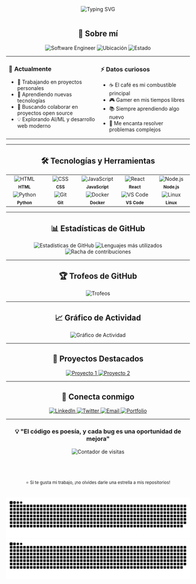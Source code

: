 <div align="center">
  <img src="https://readme-typing-svg.herokuapp.com?font=Fira+Code&size=22&duration=3000&pause=1000&color=2F81F7&center=true&vCenter=true&width=500&lines=¡Hola!+👋+Soy+Vicente+Antonio;Desarrollador+Full+Stack;Apasionado+por+la+tecnología;Bienvenido+a+mi+perfil!" alt="Typing SVG" />
</div>

<br/>

<div align="center">
  <h2>🚀 Sobre mí</h2>
  <p>
    <img src="https://img.shields.io/badge/Desarrollador-Full%20Stack-blue?style=for-the-badge" alt="Software Engineer"/>
    <img src="https://img.shields.io/badge/Ubicación-España-red?style=for-the-badge" alt="Ubicación"/>
    <img src="https://img.shields.io/badge/Estado-Disponible%20para%20proyectos-green?style=for-the-badge" alt="Estado"/>
  </p>
</div>

<table align="center">
  <tr>
    <td valign="top" width="50%">
      <h3>🎯 Actualmente</h3>
      <ul>
        <li>🔭 Trabajando en proyectos personales</li>
        <li>🌱 Aprendiendo nuevas tecnologías</li>
        <li>👯 Buscando colaborar en proyectos open source</li>
        <li>💡 Explorando AI/ML y desarrollo web moderno</li>
      </ul>
    </td>
    <td valign="top" width="50%">
      <h3>⚡ Datos curiosos</h3>
      <ul>
        <li>☕ El café es mi combustible principal</li>
        <li>🎮 Gamer en mis tiempos libres</li>
        <li>📚 Siempre aprendiendo algo nuevo</li>
        <li>🌟 Me encanta resolver problemas complejos</li>
      </ul>
    </td>
  </tr>
</table>

---

<div align="center">
  <h2>🛠️ Tecnologías y Herramientas</h2>
</div>

<table align="center">
  <tr>
    <td align="center" width="100">
      <img src="https://skillicons.dev/icons?i=html" width="48" height="48" alt="HTML"/>
      <br/><sub><b>HTML</b></sub>
    </td>
    <td align="center" width="100">
      <img src="https://skillicons.dev/icons?i=css" width="48" height="48" alt="CSS"/>
      <br/><sub><b>CSS</b></sub>
    </td>
    <td align="center" width="100">
      <img src="https://skillicons.dev/icons?i=js" width="48" height="48" alt="JavaScript"/>
      <br/><sub><b>JavaScript</b></sub>
    </td>
    <td align="center" width="100">
      <img src="https://skillicons.dev/icons?i=react" width="48" height="48" alt="React"/>
      <br/><sub><b>React</b></sub>
    </td>
    <td align="center" width="100">
      <img src="https://skillicons.dev/icons?i=nodejs" width="48" height="48" alt="Node.js"/>
      <br/><sub><b>Node.js</b></sub>
    </td>
  </tr>
  <tr>
    <td align="center" width="100">
      <img src="https://skillicons.dev/icons?i=python" width="48" height="48" alt="Python"/>
      <br/><sub><b>Python</b></sub>
    </td>
    <td align="center" width="100">
      <img src="https://skillicons.dev/icons?i=git" width="48" height="48" alt="Git"/>
      <br/><sub><b>Git</b></sub>
    </td>
    <td align="center" width="100">
      <img src="https://skillicons.dev/icons?i=docker" width="48" height="48" alt="Docker"/>
      <br/><sub><b>Docker</b></sub>
    </td>
    <td align="center" width="100">
      <img src="https://skillicons.dev/icons?i=vscode" width="48" height="48" alt="VS Code"/>
      <br/><sub><b>VS Code</b></sub>
    </td>
    <td align="center" width="100">
      <img src="https://skillicons.dev/icons?i=linux" width="48" height="48" alt="Linux"/>
      <br/><sub><b>Linux</b></sub>
    </td>
  </tr>
</table>

---

<div align="center">
  <h2>📊 Estadísticas de GitHub</h2>
</div>

<div align="center">
  <picture>
    <source 
      srcset="https://github-readme-stats.vercel.app/api?username=VicenteAntonio&show_icons=true&theme=dark&hide_border=true&bg_color=0d1117&title_color=58a6ff&text_color=c9d1d9&icon_color=58a6ff"
      media="(prefers-color-scheme: dark)"
    />
    <source
      srcset="https://github-readme-stats.vercel.app/api?username=VicenteAntonio&show_icons=true&theme=default&hide_border=true"
      media="(prefers-color-scheme: light), (prefers-color-scheme: no-preference)"
    />
    <img 
      src="https://github-readme-stats.vercel.app/api?username=VicenteAntonio&show_icons=true&theme=default&hide_border=true" 
      alt="Estadísticas de GitHub"
      height="200"
    />
  </picture>
  
  <picture>
    <source 
      srcset="https://github-readme-stats.vercel.app/api/top-langs/?username=VicenteAntonio&layout=compact&theme=dark&hide_border=true&bg_color=0d1117&title_color=58a6ff&text_color=c9d1d9"
      media="(prefers-color-scheme: dark)"
    />
    <source
      srcset="https://github-readme-stats.vercel.app/api/top-langs/?username=VicenteAntonio&layout=compact&theme=default&hide_border=true"
      media="(prefers-color-scheme: light), (prefers-color-scheme: no-preference)"
    />
    <img 
      src="https://github-readme-stats.vercel.app/api/top-langs/?username=VicenteAntonio&layout=compact&theme=default&hide_border=true" 
      alt="Lenguajes más utilizados"
      height="200"
    />
  </picture>
</div>

<div align="center">
  <picture>
    <source 
      srcset="https://github-readme-streak-stats.herokuapp.com/?user=VicenteAntonio&theme=dark&hide_border=true&background=0d1117&stroke=58a6ff&ring=58a6ff&fire=ff7b72&currStreakLabel=c9d1d9"
      media="(prefers-color-scheme: dark)"
    />
    <source
      srcset="https://github-readme-streak-stats.herokuapp.com/?user=VicenteAntonio&theme=default&hide_border=true"
      media="(prefers-color-scheme: light), (prefers-color-scheme: no-preference)"
    />
    <img 
      src="https://github-readme-streak-stats.herokuapp.com/?user=VicenteAntonio&theme=default&hide_border=true" 
      alt="Racha de contribuciones"
      width="600"
    />
  </picture>
</div>

---

<div align="center">
  <h2>🏆 Trofeos de GitHub</h2>
  <img src="https://github-profile-trophy.vercel.app/?username=VicenteAntonio&theme=onestar&no-frame=true&margin-w=15&margin-h=15&column=7" alt="Trofeos"/>
</div>

---

<div align="center">
  <h2>📈 Gráfico de Actividad</h2>
  <img src="https://github-readme-activity-graph.vercel.app/graph?username=VicenteAntonio&bg_color=0d1117&color=58a6ff&line=58a6ff&point=ff7b72&area=true&hide_border=true" alt="Gráfico de Actividad"/>
</div>

---

<div align="center">
  <h2>🌟 Proyectos Destacados</h2>
</div>

<div align="center">
  <a href="https://github.com/VicenteAntonio/proyecto-destacado-1">
    <img src="https://github-readme-stats.vercel.app/api/pin/?username=VicenteAntonio&repo=proyecto-destacado-1&theme=default&hide_border=true" alt="Proyecto 1"/>
  </a>
  <a href="https://github.com/VicenteAntonio/proyecto-destacado-2">
    <img src="https://github-readme-stats.vercel.app/api/pin/?username=VicenteAntonio&repo=proyecto-destacado-2&theme=default&hide_border=true" alt="Proyecto 2"/>
  </a>
</div>

---

<div align="center">
  <h2>🤝 Conecta conmigo</h2>
  
  <p>
    <a href="https://linkedin.com/in/vicente-antonio">
      <img src="https://img.shields.io/badge/LinkedIn-0077B5?style=for-the-badge&logo=linkedin&logoColor=white" alt="LinkedIn"/>
    </a>
    <a href="https://twitter.com/vicente_antonio">
      <img src="https://img.shields.io/badge/Twitter-1DA1F2?style=for-the-badge&logo=twitter&logoColor=white" alt="Twitter"/>
    </a>
    <a href="mailto:vicente.antonio@email.com">
      <img src="https://img.shields.io/badge/Email-D14836?style=for-the-badge&logo=gmail&logoColor=white" alt="Email"/>
    </a>
    <a href="https://vicente-antonio.dev">
      <img src="https://img.shields.io/badge/Portfolio-FF5722?style=for-the-badge&logo=web&logoColor=white" alt="Portfolio"/>
    </a>
  </p>
</div>

---

<div align="center">
  <h3>💡 "El código es poesía, y cada bug es una oportunidad de mejora"</h3>
  
  <img src="https://komarev.com/ghpvc/?username=VicenteAntonio&label=Visitas%20al%20perfil&color=brightgreen&style=flat" alt="Contador de visitas"/>
  
  <br/><br/>
  
  <sub>⭐ Si te gusta mi trabajo, ¡no olvides darle una estrella a mis repositorios!</sub>
</div>

<br/>

<div align="center">
  <img src="https://raw.githubusercontent.com/platane/snk/output/github-contribution-grid-snake-dark.svg#gh-dark-mode-only" alt="Snake animation" />
  <img src="https://raw.githubusercontent.com/platane/snk/output/github-contribution-grid-snake.svg#gh-light-mode-only" alt="Snake animation" />
</div>
